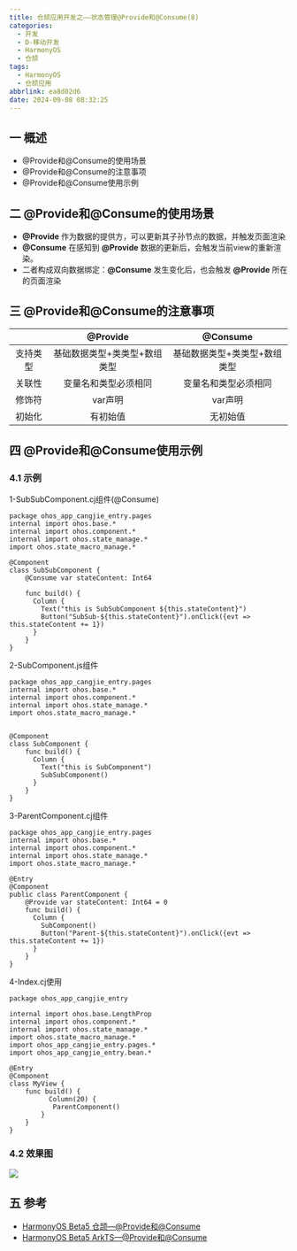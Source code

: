 ```yaml
---
title: 仓颉应用开发之——状态管理@Provide和@Consume(8)
categories:
  - 开发
  - D-移动开发
  - HarmonyOS
  - 仓颉  
tags:
  - HarmonyOS
  - 仓颉应用
abbrlink: ea8d02d6
date: 2024-09-08 08:32:25
---
```

## 一 概述

* @Provide和@Consume的使用场景
* @Provide和@Consume的注意事项
* @Provide和@Consume使用示例

<!--more-->

## 二 @Provide和@Consume的使用场景

* **@Provide** 作为数据的提供方，可以更新其子孙节点的数据，并触发页面渲染
* **@Consume** 在感知到 **@Provide** 数据的更新后，会触发当前view的重新渲染。
* 二者构成双向数据绑定：**@Consume** 发生变化后，也会触发 **@Provide** 所在的页面渲染

## 三 @Provide和@Consume的注意事项

|          |           @Provide           |           @Consume           |
| :------: | :--------------------------: | :--------------------------: |
| 支持类型 | 基础数据类型+类类型+数组类型 | 基础数据类型+类类型+数组类型 |
|  关联性  |     变量名和类型必须相同     |     变量名和类型必须相同     |
|  修饰符  |           var声明            |           var声明            |
|  初始化  |           有初始值           |           无初始值           |

## 四 @Provide和@Consume使用示例

### 4.1 示例

1-SubSubComponent.cj组件(@Consume)

```
package ohos_app_cangjie_entry.pages
internal import ohos.base.*
internal import ohos.component.*
internal import ohos.state_manage.*
import ohos.state_macro_manage.*

@Component
class SubSubComponent {
    @Consume var stateContent: Int64

    func build() {
      Column {
        Text("this is SubSubComponent ${this.stateContent}")
        Button("SubSub-${this.stateContent}").onClick({evt => this.stateContent += 1})
      }
    }
}
```

2-SubComponent.js组件

```
package ohos_app_cangjie_entry.pages
internal import ohos.base.*
internal import ohos.component.*
internal import ohos.state_manage.*
import ohos.state_macro_manage.*


@Component
class SubComponent {
    func build() {
      Column {
        Text("this is SubComponent")
        SubSubComponent()
      }
    }
}
```

3-ParentComponent.cj组件

```
package ohos_app_cangjie_entry.pages
internal import ohos.base.*
internal import ohos.component.*
internal import ohos.state_manage.*
import ohos.state_macro_manage.*

@Entry
@Component
public class ParentComponent {
    @Provide var stateContent: Int64 = 0
    func build() {
      Column {
        SubComponent()
        Button("Parent-${this.stateContent}").onClick({evt => this.stateContent += 1})
      }
    }
}
```

4-Index.cj使用

```
package ohos_app_cangjie_entry

internal import ohos.base.LengthProp
internal import ohos.component.*
internal import ohos.state_manage.*
import ohos.state_macro_manage.*
import ohos_app_cangjie_entry.pages.*
import ohos_app_cangjie_entry.bean.*

@Entry
@Component
class MyView {
    func build() {
          Column(20) {
           ParentComponent()
        }
    }
}
```

### 4.2 效果图

![][1]



## 五 参考

* [HarmonyOS Beta5 仓颉—@Provide和@Consume](https://developer.huawei.com/consumer/cn/doc/cangjie-references-V5/cj-state-management-manual-V5)
* [HarmonyOS Beta5 ArkTS—@Provide和@Consume](https://developer.huawei.com/consumer/cn/doc/harmonyos-guides-V5/arkts-provide-and-consume-V5)



[1]:https://cdn.jsdelivr.net/gh/pgzxc/cdn/blog-hmos/cjapp-8-consume-gif.gif


